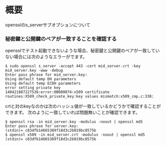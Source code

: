 # 概要
opensslのs_serverサブオプションについて

### 秘密鍵と公開鍵のペアが一致することを確認する
opensslでテスト起動できないような場合、秘密鍵と公開鍵のペアが一致していない場合には次のようなエラーがでます。
```
$ sudo openssl s_server -accept 443 -cert mid_server.crt -key mid_server.key -www -debug
Enter pass phrase for mid_server.key:
Using default temp DH parameters
Using default temp ECDH parameters
error setting private key
140421887227536:error:0B080074:x509 certificate routines:X509_check_private_key:key values mismatch:x509_cmp.c:330:
```

crtと対のkeyなのかは次のハッシュ値が一致しているかどうかで確認することができます。
次のように一致していれば問題無いことが確認できます。
```
$ openssl rsa -in mid_server.key -modulus -noout | openssl md5
Enter pass phrase for server.key:
(stdin)= c83dfb14665389f18d3c2b019bc8575b
$ openssl x509 -in mid_server.crt -modulus -noout | openssl md5
(stdin)= c83dfb14665389f18d3c2b019bc8575b
```


